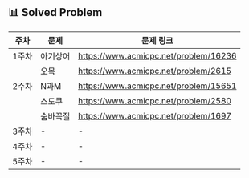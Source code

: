 ## 📊 Solved Problem

| 주차  | 문제                          | 문제 링크 |
|------|-----------------------------|-----------|
| 1주차 | 아기상어 | <https://www.acmicpc.net/problem/16236> |
|  | 오목     | <https://www.acmicpc.net/problem/2615> |
| 2주차 | N과M | <https://www.acmicpc.net/problem/15651> |
|  | 스도쿠 | <https://www.acmicpc.net/problem/2580> |
|  | 숨바꼭질 | <https://www.acmicpc.net/problem/1697> |
| 3주차 | -                          | - |
| 4주차 | -                          | - |
| 5주차 | -                          | - |
